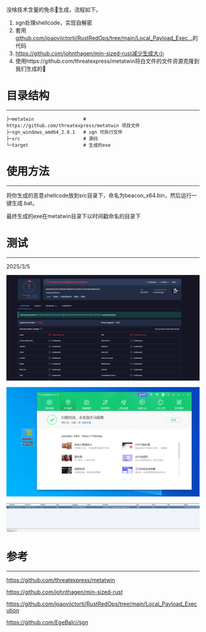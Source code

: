 没啥技术含量的免杀🐎生成，流程如下。

1. sgn处理shellcode，实现自解密
2. 套用[github.com/joaoviictorti/RustRedOps/tree/main/Local_Payload_Exec...](https://github.com/joaoviictorti/RustRedOps/tree/main/Local_Payload_Execution)的代码
3. https://github.com/johnthagen/min-sized-rust减少生成大小
4. 使用https://github.com/threatexpress/metatwin将白文件的文件资源克隆到我们生成的🐎

# 目录结构

------

```undefined
├─metatwin					# https://github.com/threatexpress/metatwin 项目文件
├─sgn_windows_amd64_2.0.1	# sgn 可执行文件
├─src						# 源码
└─target					# 生成的exe
```

# 使用方法

------

将你生成的恶意shellcode放到src目录下，命名为beacon_x64.bin，然后运行一键生成.bat。

最终生成的exe在metatwin目录下以时间戳命名的目录下

# 测试

------

2025/3/5

![vt](img/vt.png)

![vt](img/360.png)

![vt](img/cs.png)

# 参考

------

https://github.com/threatexpress/metatwin

https://github.com/johnthagen/min-sized-rust

https://github.com/joaoviictorti/RustRedOps/tree/main/Local_Payload_Execution

https://github.com/EgeBalci/sgn
